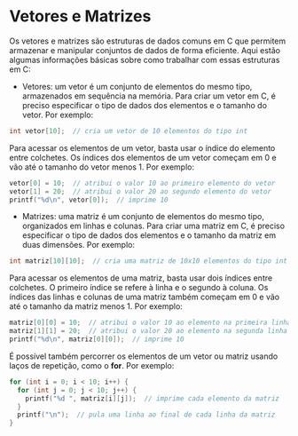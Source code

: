 # Vetores e Matrizes

Os vetores e matrizes são estruturas de dados comuns em C que permitem armazenar e manipular conjuntos de dados de forma eficiente. Aqui estão algumas informações básicas sobre como trabalhar com essas estruturas em C:

* Vetores: um vetor é um conjunto de elementos do mesmo tipo, armazenados em sequência na memória. Para criar um vetor em C, é preciso especificar o tipo de dados dos elementos e o tamanho do vetor. Por exemplo:
```c
int vetor[10];  // cria um vetor de 10 elementos do tipo int
```

Para acessar os elementos de um vetor, basta usar o índice do elemento entre colchetes. Os índices dos elementos de um vetor começam em 0 e vão até o tamanho do vetor menos 1. Por exemplo:
```c
vetor[0] = 10;  // atribui o valor 10 ao primeiro elemento do vetor
vetor[1] = 20;  // atribui o valor 20 ao segundo elemento do vetor
printf("%d\n", vetor[0]);  // imprime 10
```

* Matrizes: uma matriz é um conjunto de elementos do mesmo tipo, organizados em linhas e colunas. Para criar uma matriz em C, é preciso especificar o tipo de dados dos elementos e o tamanho da matriz em duas dimensões. Por exemplo:
```c
int matriz[10][10];  // cria uma matriz de 10x10 elementos do tipo int
```

Para acessar os elementos de uma matriz, basta usar dois índices entre colchetes. O primeiro índice se refere à linha e o segundo à coluna. Os índices das linhas e colunas de uma matriz também começam em 0 e vão até o tamanho da matriz menos 1. Por exemplo:
```c
matriz[0][0] = 10;  // atribui o valor 10 ao elemento na primeira linha e primeira coluna
matriz[1][1] = 20;  // atribui o valor 20 ao elemento na segunda linha e segunda coluna
printf("%d\n", matriz[0][0]);  // imprime 10
```

É possível também percorrer os elementos de um vetor ou matriz usando laços de repetição, como o **for**. Por exemplo:
```c
for (int i = 0; i < 10; i++) {
  for (int j = 0; j < 10; j++) {
    printf("%d ", matriz[i][j]);  // imprime cada elemento da matriz
  }
  printf("\n");  // pula uma linha ao final de cada linha da matriz
}
```
